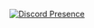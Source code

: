 [![Discord Presence](https://lanyard-profile-readme.vercel.app/api/852929415384924181)](https://discord.com/users/852929415384924181)
